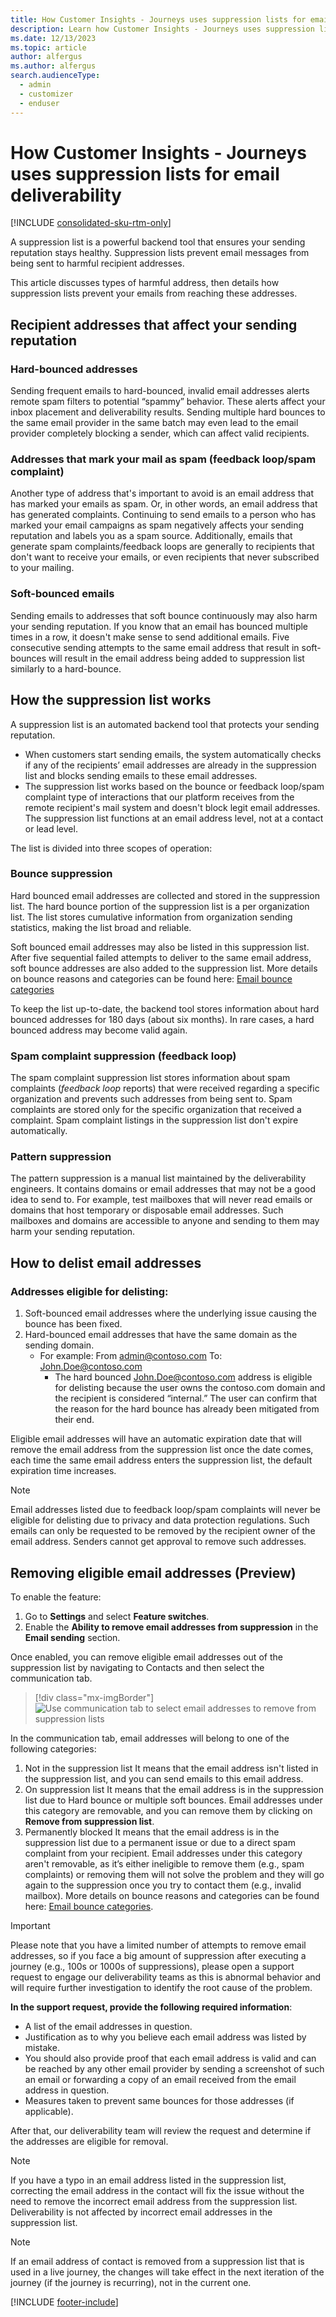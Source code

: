 ```yaml
---
title: How Customer Insights - Journeys uses suppression lists for email deliverability
description: Learn how Customer Insights - Journeys uses suppression lists to protect email sending reputations.
ms.date: 12/13/2023
ms.topic: article
author: alfergus
ms.author: alfergus
search.audienceType: 
  - admin
  - customizer
  - enduser
---
```


# How Customer Insights - Journeys uses suppression lists for email deliverability

[!INCLUDE [consolidated-sku-rtm-only](./includes/consolidated-sku-rtm-only.md)]

A suppression list is a powerful backend tool that ensures your sending reputation stays healthy. Suppression lists prevent email messages from being sent to harmful recipient addresses.

This article discusses types of harmful address, then details how suppression lists prevent your emails from reaching these addresses.

## Recipient addresses that affect your sending reputation

### Hard-bounced addresses

Sending frequent emails to hard-bounced, invalid email addresses alerts remote spam filters to potential “spammy” behavior. These alerts affect your inbox placement and deliverability results. Sending multiple hard bounces to the same email provider in the same batch may even lead to the email provider completely blocking a sender, which can affect valid recipients.

### Addresses that mark your mail as spam (feedback loop/spam complaint)

Another type of address that's important to avoid is an email address that has marked your emails as spam. Or, in other words, an email address that has generated complaints. Continuing to send emails to a person who has marked your email campaigns as spam negatively affects your sending reputation and labels you as a spam source. Additionally, emails that generate spam complaints/feedback loops are generally to recipients that don't want to receive your emails, or even recipients that never subscribed to your mailing.

### Soft-bounced emails

Sending emails to addresses that soft bounce continuously may also harm your sending reputation. If you know that an email has bounced multiple times in a row, it doesn't make sense to send additional emails. Five consecutive sending attempts to the same email address that result in soft-bounces will result in the email address being added to suppression list similarly to a hard-bounce.

## How the suppression list works

A suppression list is an automated backend tool that protects your sending reputation.

- When customers start sending emails, the system automatically checks if any of the recipients’ email addresses are already in the suppression list and blocks sending emails to these email addresses.
- The suppression list works based on the bounce or feedback loop/spam complaint type of interactions that our platform receives from the remote recipient's mail system and doesn't block legit email addresses. The suppression list functions at an email address level, not at a contact or lead level.

The list is divided into three scopes of operation:

### Bounce suppression

Hard bounced email addresses are collected and stored in the suppression list. The hard bounce portion of the suppression list is a per organization list. The list stores cumulative information from organization sending statistics, making the list broad and reliable.

Soft bounced email addresses may also be listed in this suppression list. After five sequential failed attempts to deliver to the same email address, soft bounce addresses are also added to the suppression list. More details on bounce reasons and categories can be found here: [Email bounce categories](email-bounce-categories.md)

To keep the list up-to-date, the backend tool stores information about hard bounced addresses for 180 days (about six months). In rare cases, a hard bounced address may become valid again.

### Spam complaint suppression (feedback loop)

The spam complaint suppression list stores information about spam complaints (*feedback loop* reports) that were received regarding a specific organization and prevents such addresses from being sent to. Spam complaints are stored only for the specific organization that received a complaint. Spam complaint listings in the suppression list don't expire automatically.

### Pattern suppression

The pattern suppression is a manual list maintained by the deliverability engineers. It contains domains or email addresses that may not be a good idea to send to. For example, test mailboxes that will never read emails or domains that host temporary or disposable email addresses. Such mailboxes and domains are accessible to anyone and sending to them may harm your sending reputation.

## How to delist email addresses

### Addresses eligible for delisting:

1. Soft-bounced email addresses where the underlying issue causing the bounce has been fixed.
1. Hard-bounced email addresses that have the same domain as the sending domain.
    - For example: From [admin@contoso.com](mailto:admin@contoso.com) To: [John.Doe@contoso.com](mailto:John.Doe@contoso.com)
        - The hard bounced [John.Doe@contoso.com](mailto:John.Doe@contoso.com) address is eligible for delisting because the user owns the contoso.com domain and the recipient is considered “internal.” The user can confirm that the reason for the hard bounce has already been mitigated from their end.

Eligible email addresses will have an automatic expiration date that will remove the email address from the suppression list once the date comes, each time the same email address enters the suppression list, the default expiration time increases.

> [!NOTE]
> Email addresses listed due to feedback loop/spam complaints will never be eligible for delisting due to privacy and data protection regulations. Such emails can only be requested to be removed by the recipient owner of the email address. Senders cannot get approval to remove such addresses.

## Removing eligible email addresses (Preview)

To enable the feature:
1. Go to **Settings** and select **Feature switches**.
1. Enable the **Ability to remove email addresses from suppression** in the **Email sending** section.

Once enabled, you can remove eligible email addresses out of the suppression list by navigating to Contacts and then select the communication tab.

> [!div class="mx-imgBorder"]
> ![Use communication tab to select email addresses to remove from suppression lists](media/select-email-addresses-to-remove.png "Use communication tab to select email addresses to remove from suppression lists")

In the communication tab, email addresses will belong to one of the following categories:
1. Not in the suppression list
It means that the email address isn't listed in the suppression list, and you can send emails to this email address.
1. On suppression list
It means that the email address is in the suppression list due to Hard bounce or multiple soft bounces. Email addresses under this category are removable, and you can remove them by clicking on **Remove from suppression list**.
1. Permanently blocked
It means that the email address is in the suppression list due to a permanent issue or due to a direct spam complaint from your recipient. Email addresses under this category aren't removable, as it’s either ineligible to remove them (e.g., spam complaints) or removing them will not solve the problem and they will go again to the suppression once you try to contact them (e.g., invalid mailbox).
More details on bounce reasons and categories can be found here: [Email bounce categories](email-bounce-categories.md).

> [!IMPORTANT]
> Please note that you have a limited number of attempts to remove email addresses, so if you face a big amount of suppression after executing a journey (e.g., 100s or 1000s of suppressions), please open a support request to engage our deliverability teams as this is abnormal behavior and will require further investigation to identify the root cause of the problem.

**In the support request, provide the following required information**:
- A list of the email addresses in question.
- Justification as to why you believe each email address was listed by mistake.
- You should also provide proof that each email address is valid and can be reached by any other email provider by sending a screenshot of such an email or forwarding a copy of an email received from the email address in question.
- Measures taken to prevent same bounces for those addresses (if applicable).

After that, our deliverability team will review the request and determine if the addresses are eligible for removal.

> [!NOTE]
> If you have a typo in an email address listed in the suppression list, correcting the email address in the contact will fix the issue without the need to remove the incorrect email address from the suppression list. Deliverability is not affected by incorrect email addresses in the suppression list.

> [!NOTE]
> If an email address of contact is removed from a suppression list that is used in a live journey, the changes will take effect in the next iteration of the journey (if the journey is recurring), not in the current one.

[!INCLUDE [footer-include](./includes/footer-banner.md)]
